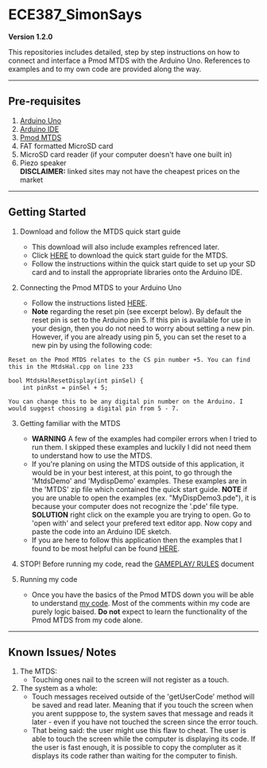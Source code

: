 # ECE387_SimonSays

**Version 1.2.0**

This repositories includes detailed, step by step instructions on how to connect and interface a Pmod MTDS with the Arduino Uno. References to examples and to my own code are provided along the way.

---

## Pre-requisites

1. [Arduino Uno](https://store.arduino.cc/usa/arduino-uno-rev3)
2. [Arduino IDE](https://www.arduino.cc/en/Main/Software)
3. [Pmod MTDS](https://store.digilentinc.com/pmod-mtds-multi-touch-display-system/)
4. FAT formatted MicroSD card
5. MicroSD card reader (if your computer doesn't have one built in)
6. Piezo speaker   
**DISCLAIMER:** linked sites may not have the cheapest prices on the market

---

## Getting Started

1. Download and follow the MTDS quick start guide
   * This download will also include examples refrenced later.
   * Click [HERE](https://reference.digilentinc.com/reference/software/mtds/start) to download the quick start guide for the MTDS.
   * Follow the instructions within the quick start quide to set up your SD card and to install the appropriate libraries onto the Arduino IDE.

2. Connecting the Pmod MTDS to your Arduino Uno
   * Follow the instructions listed [HERE](https://forum.digilentinc.com/topic/9302-how-to-connect-a-pmod-mtds-to-an-arduino-uno/).
   * **Note** regarding the reset pin (see excerpt below). By default the reset pin is set to the Arduino pin 5. If this pin is available for use in your design, then you do not need to worry about setting a new pin. However, if you are already using pin 5, you can set the reset to a new pin by using the following code: 

```
Reset on the Pmod MTDS relates to the CS pin number +5. You can find this in the MtdsHal.cpp on line 233  

bool MtdsHalResetDisplay(int pinSel) {
    int pinRst = pinSel + 5;

You can change this to be any digital pin number on the Arduino. I would suggest choosing a digital pin from 5 - 7.
```
   
3. Getting familiar with the MTDS
   * **WARNING** A few of the examples had compiler errors when I tried to run them. I skipped these examples and luckily I did not need them to understand how to use the MTDS.
   * If you're planing on using the MTDS outside of this application, it would be in your best interest, at this point, to go through the 'MtdsDemo' and 'MydispDemo' examples. These examples are in the 'MTDS' zip file which contained the quick start guide. **NOTE** if you are unable to open the examples (ex. "MyDispDemo3.pde"), it is because your computer does not recognize the '.pde' file type. **SOLUTION** right click on the example you are trying to open. Go to 'open with' and select your prefered text editor app. Now copy and paste the code into an Arduino IDE sketch.
   * If you are here to follow this application then the examples that I found to be most helpful can be found [HERE](https://github.com/NicholsKyle/ECE387_SimonSays/tree/master/Example_Code). 

4. STOP! Before running my code, read the [GAMEPLAY/ RULES](https://github.com/NicholsKyle/ECE387_SimonSays/blob/master/Added_Value/Rules:Instructions_SimonSays.pdf) document

5. Running my code
   * Once you have the basics of the Pmod MTDS down you will be able to understand [my code](https://github.com/NicholsKyle/ECE387_SimonSays/blob/master/Added_Value/SimonSays_Game/SimonSays_Game.ino). Most of the comments within my code are purely logic baised. **Do not** expect to learn the functionality of the Pmod MTDS from my code alone.


---

## Known Issues/ Notes

1. The MTDS:
   * Touching ones nail to the screen will not register as a touch. 
2. The system as a whole:
   * Touch messages received outside of the 'getUserCode' method will be saved and read later. Meaning that if you touch the screen when you arent supppose to, the system saves that message and reads it later - even if you have not touched the screen since the error touch.
   * That being said: the user might use this flaw to cheat. The user is able to touch the screen while the computer is displaying its code. If the user is fast enough, it is possible to copy the compluter as it displays its code rather than waiting for the computer to finish.




